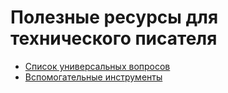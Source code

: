 # Полезные реcурсы для технического писателя

- [Список универсальных вопросов](docs/questions.md)
- [Вспомогательные инструменты](docs/helpertools.md)
